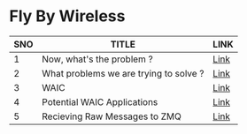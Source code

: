 # Fly By Wireless



|  SNO | TITLE  |  LINK |
|---|---|---|
| 1  | Now, what's the problem ?  | [Link](./docs/problem.md)  |
| 2  | What problems we are trying to solve ?  | [Link](./docs/problemList.md)  |
| 3  |  WAIC | [Link](./docs/waic.md)  |
| 4  |  Potential WAIC Applications | [Link](./docs/potential_waic.md)  |
| 5  | Recieving Raw Messages to ZMQ | [Link](./docs/raw-node-message/raw-node.md)  |